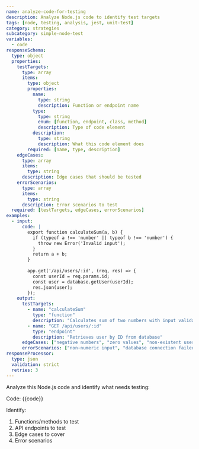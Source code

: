 ```yaml
---
name: analyze-code-for-testing
description: Analyze Node.js code to identify test targets
tags: [node, testing, analysis, jest, unit-test]
category: strategies
subcategory: simple-node-test
variables:
  - code
responseSchema:
  type: object
  properties:
    testTargets:
      type: array
      items:
        type: object
        properties:
          name:
            type: string
            description: Function or endpoint name
          type:
            type: string
            enum: [function, endpoint, class, method]
            description: Type of code element
          description:
            type: string
            description: What this code element does
        required: [name, type, description]
    edgeCases:
      type: array
      items:
        type: string
      description: Edge cases that should be tested
    errorScenarios:
      type: array
      items:
        type: string
      description: Error scenarios to test
  required: [testTargets, edgeCases, errorScenarios]
examples:
  - input:
      code: |
        export function calculateSum(a, b) {
          if (typeof a !== 'number' || typeof b !== 'number') {
            throw new Error('Invalid input');
          }
          return a + b;
        }
        
        app.get('/api/users/:id', (req, res) => {
          const userId = req.params.id;
          const user = database.getUser(userId);
          res.json(user);
        });
    output:
      testTargets:
        - name: "calculateSum"
          type: "function"
          description: "Calculates sum of two numbers with input validation"
        - name: "GET /api/users/:id"
          type: "endpoint"
          description: "Retrieves user by ID from database"
      edgeCases: ["negative numbers", "zero values", "non-existent user ID", "invalid user ID format"]
      errorScenarios: ["non-numeric input", "database connection failed", "null parameters"]
responseProcessor:
  type: json
  validation: strict
  retries: 3
---
```


Analyze this Node.js code and identify what needs testing:

Code:
{{code}}

Identify:
1. Functions/methods to test
2. API endpoints to test
3. Edge cases to cover
4. Error scenarios